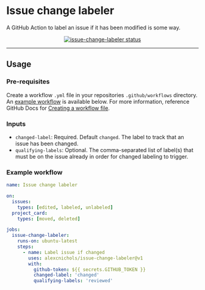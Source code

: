 # Issue change labeler

A GitHub Action to label an issue if it has been modified is some way.

<p align="center">
  <a href="https://github.com/alexcnichols/issue-change-labeler/actions"><img alt="issue-change-labeler status" src="https://github.com/alexcnichols/issue-change-labeler/workflows/unit-tests/badge.svg"></a>
</p>

---

## Usage

### Pre-requisites

Create a workflow `.yml` file in your repositories `.github/workflows` directory. An [example workflow](#example-workflow) is available below. For more information, reference GitHub Docs for [Creating a workflow file](https://help.github.com/en/articles/configuring-a-workflow#creating-a-workflow-file).

### Inputs

- `changed-label`: Required. Default `changed`. The label to track that an issue has been changed.
- `qualifying-labels`: Optional. The comma-separated list of label(s) that must be on the issue already in order for changed labeling to trigger.

### Example workflow

```yaml
name: Issue change labeler

on:
  issues:
    types: [edited, labeled, unlabeled]
  project_card: 
    types: [moved, deleted]

jobs:
  issue-change-labeler:
    runs-on: ubuntu-latest
    steps:
      - name: Label issue if changed
        uses: alexcnichols/issue-change-labeler@v1
        with:
          github-token: ${{ secrets.GITHUB_TOKEN }}
          changed-label: 'changed'
          qualifying-labels: 'reviewed'
```
